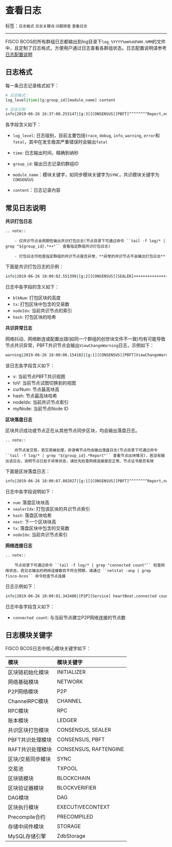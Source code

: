 # 查看日志

标签：``日志格式`` ``日志关键词`` ``问题排查`` ``查看日志``

----

FISCO BCOS的所有群组日志都输出到log目录下`log_%YYYY%mm%dd%HH.%MM`的文件中，且定制了日志格式，方便用户通过日志查看各群组状态。日志配置说明请参考[日志配置说明](./configuration.html#id6)

## 日志格式

每一条日志记录格式如下：

```bash
# 日志格式：
log_level|time|[g:group_id][module_name] content

# 日志示例：
info|2019-06-26 16:37:08.253147|[g:3][CONSENSUS][PBFT]^^^^^^^^Report,num=0,sealerIdx=0,hash=a4e10062...,next=1,tx=0,nodeIdx=2
```

各字段含义如下：

- `log_level`: 日志级别，目前主要包括`trace`, `debug`, `info`, `warning`, `error`和`fatal`，其中在发生极其严重错误时会输出`fatal`

- `time`: 日志输出时间，精确到纳秒

- `group_id`: 输出日志记录的群组ID

- `module_name`：模块关键字，如同步模块关键字为`SYNC`，共识模块关键字为`CONSENSUS`

- `content`：日志记录内容


## 常见日志说明

**共识打包日志**

```eval_rst
.. note::

    - 仅共识节点会周期性输出共识打包日志(节点目录下可通过命令 ``tail -f log/* | grep "${group_id}.*++"`` 查看指定群组共识打包日志)

    - 打包日志可检查指定群组的共识节点是否异常，**异常的共识节点不会输出打包日志**
```

下面是共识打包日志的示例：
```bash
info|2019-06-26 18:00:02.551399|[g:2][CONSENSUS][SEALER]++++++++++++++++ Generating seal on,blkNum=1,tx=0,nodeIdx=3,hash=1f9c2b14...
```

日志中各字段的含义如下：
- `blkNum`: 打包区块的高度
- `tx`: 打包区块中包含的交易数
- `nodeIdx`: 当前共识节点的索引
- `hash`: 打包区块的哈希


**共识异常日志**

网络抖动、网络断连或配置出错(如同一个群组的创世块文件不一致)均有可能导致节点共识异常，PBFT共识节点会输出`ViewChangeWarning`日志，示例如下：

```bash
warning|2019-06-26 18:00:06.154102|[g:1][CONSENSUS][PBFT]ViewChangeWarning: not caused by omit empty block ,v=5,toV=6,curNum=715,hash=ed6e856d...,nodeIdx=3,myNode=e39000ea...
```
该日志各字段含义如下：

- v: 当前节点PBFT共识视图
- toV: 当前节点试图切换到的视图
- curNum: 节点最高块高
- hash: 节点最高块哈希
- nodeIdx: 当前共识节点索引
- myNode: 当前节点Node ID


**区块落盘日志**

区块共识成功或节点正在从其他节点同步区块，均会输出落盘日志。

```eval_rst
.. note::

    向节点发交易，若交易被处理，非游离节点均会输出落盘日志(节点目录下可通过命令 ``tail -f log/* | grep "${group_id}.*Report"`` 查看节点出块情况)，若没有输出该日志，说明节点已处于异常状态，请优先检查网络连接是否正常、节点证书是否有效

```

下面是区块落盘日志：
```bash
info|2019-06-26 18:00:07.802027|[g:1][CONSENSUS][PBFT]^^^^^^^^Report,num=716,sealerIdx=2,hash=dfd75e06...,next=717,tx=8,nodeIdx=3
```

日志中各字段说明如下：
- `num`: 落盘区块块高
- `sealerIdx`: 打包该区块的共识节点索引
- `hash`: 落盘区块哈希
- `next`: 下一个区块块高
- `tx`: 落盘区块中包含的交易数
- `nodeIdx`: 当前共识节点索引


**网络连接日志**

```eval_rst
.. note::

    节点目录下可通过命令 ``tail -f log/* | grep "connected count"`` 检查网络状态，若日志输出的网络连接数目不符合预期，请通过 ``netstat -anp | grep fisco-bcos`` 命令检查节点连接
```

日志示例如下：
```bash
info|2019-06-26 18:00:01.343480|[P2P][Service] heartBeat,connected count=3
```

日志中各字段含义如下：
- `connected count`: 与当前节点建立P2P网络连接的节点数


## 日志模块关键字

FISCO BCOS日志中核心模块关键字如下：

| 模块 | 模块关键字 |
| :--- | :---- |
| 区块链初始化模块 | INITIALIZER |
| 网络基础模块 | NETWORK |
| P2P网络模块 | P2P |
| ChannelRPC模块 |  CHANNEL |
| RPC模块| RPC |
| 账本模块 |LEDGER|
| 共识区块打包模块 |CONSENSUS, SEALER|
| PBFT共识处理模块 | CONSENSUS, PBFT|
| RAFT共识处理模块 | CONSENSUS, RAFTENGINE|
| 区块/交易同步模块 |SYNC|
| 交易池 |TXPOOL|
| 区块链模块 | BLOCKCHAIN |
| 区块验证器模块    | BLOCKVERIFIER |
| DAG模块 |DAG |
| 区块执行模块 | EXECUTIVECONTEXT|
| Precompile合约 |PRECOMPILED|
| 存储中间件模块 |STORAGE|
| MySQL存储引擎  |ZdbStorage|
